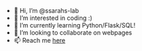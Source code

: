 - 👋 Hi, I’m @ssarahs-lab
- 👀 I’m interested in coding :) 
- 🌱 I’m currently learning Python/Flask/SQL!
- 💞️ I’m looking to collaborate on webpages
- 📫 Reach me [here ](https://www.linkedin.com/in/sarah-so-dev/)
<!---
ssarahs-lab/ssarahs-lab is a ✨ special ✨ repository because its `README.md` (this file) appears on your GitHub profile.
You can click the Preview link to take a look at your changes.
--->
